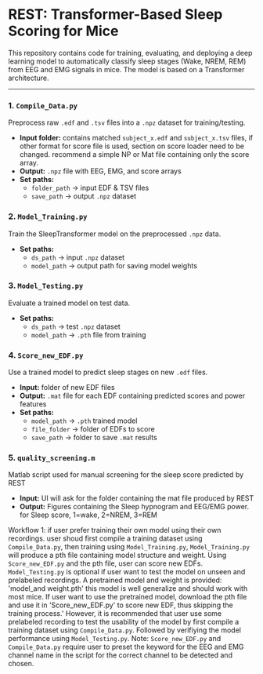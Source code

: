 # REST: Transformer-Based Sleep Scoring for Mice

This repository contains code for training, evaluating, and deploying a deep learning model to automatically classify sleep stages (Wake, NREM, REM) from EEG and EMG signals in mice. The model is based on a Transformer architecture.

---

### 1. **`Compile_Data.py`**
Preprocess raw `.edf` and `.tsv` files into a `.npz` dataset for training/testing.
- **Input folder:** contains matched `subject_x.edf` and `subject_x.tsv` files, if other format for score file is used, section on score loader need to be changed. recommend a simple NP or Mat file containing only the score array.
- **Output:** `.npz` file with EEG, EMG, and score arrays
- **Set paths:**
  - `folder_path` → input EDF & TSV files
  - `save_path` → output `.npz` dataset

### 2. **`Model_Training.py`**
Train the SleepTransformer model on the preprocessed `.npz` data.
- **Set paths:**
  - `ds_path` → input `.npz` dataset
  - `model_path` → output path for saving model weights

### 3. **`Model_Testing.py`**
Evaluate a trained model on test data.
- **Set paths:**
  - `ds_path` → test `.npz` dataset
  - `model_path` → `.pth` file from training

### 4. **`Score_new_EDF.py`**
Use a trained model to predict sleep stages on new `.edf` files.
- **Input:** folder of new EDF files
- **Output:** `.mat` file for each EDF containing predicted scores and power features
- **Set paths:**
  - `model_path` → `.pth` trained model
  - `file_folder` → folder of EDFs to score
  - `save_path` → folder to save `.mat` results

### 5. **`quality_screening.m`**
Matlab script used for manual screening for the sleep score predicted by REST
- **Input:** UI will ask for the folder containing the mat file produced by REST
- **Output:** Figures containing the Sleep hypnogram and EEG/EMG power. for Sleep score, 1=wake, 2=NREM, 3=REM

Workflow 1: if user prefer training their own model using their own recordings. user shoud first compile a training dataset using `Compile_Data.py`, then training using `Model_Training.py`, `Model_Training.py` will produce a pth file containing model structure and weight. Using `Score_new_EDF.py` and the pth file, user can score new EDFs. `Model_Testing.py` is optional if user want to test the model on unseen and prelabeled recordings.
A pretrained model and weight is provided: 'model_and weight.pth' this model is well generalize and should work with most mice. If user want to use the pretrained model, download the pth file and use it in 'Score_new_EDF.py' to score new EDF, thus skipping the training process.' However, it is recommended that user use some prelabeled recording to test the usability of the model by first compile a training dataset using `Compile_Data.py`. Followed by  verifiying the model performance using `Model_Testing.py`.
Note: `Score_new_EDF.py` and `Compile_Data.py` require user to preset the keyword for the EEG and EMG channel name in the script for the correct channel to be detected and chosen.
